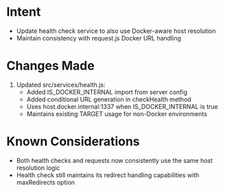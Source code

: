 # Intent
- Update health check service to also use Docker-aware host resolution
- Maintain consistency with request.js Docker URL handling

# Changes Made
1. Updated src/services/health.js:
   - Added IS_DOCKER_INTERNAL import from server config
   - Added conditional URL generation in checkHealth method
   - Uses host.docker.internal:1337 when IS_DOCKER_INTERNAL is true
   - Maintains existing TARGET usage for non-Docker environments

# Known Considerations
- Both health checks and requests now consistently use the same host resolution logic
- Health check still maintains its redirect handling capabilities with maxRedirects option
